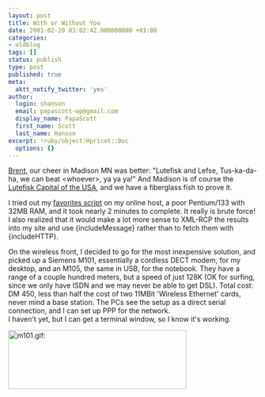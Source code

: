 ```yaml
---
layout: post
title: With or Without You
date: 2001-02-20 03:02:42.000000000 +01:00
categories:
- oldblog
tags: []
status: publish
type: post
published: true
meta:
  aktt_notify_twitter: 'yes'
author:
  login: shanson
  email: papascott-wp@gmail.com
  display_name: PapaScott
  first_name: Scott
  last_name: Hanson
excerpt: !ruby/object:Hpricot::Doc
  options: {}
---
```

<p><a href="http://inessential.com/2001/02/19.html">Brent</a>, our cheer in Madison MN was better: "Lutefisk and Lefse, Tus-ka-da-ha, we can beat &lt;whoever>, ya ya ya!" And Madison is of course the <a href="http://personal.riverusers.com/~roses/lutefisk.htm">Lutefisk Capital of the USA</a>, and we have a fiberglass fish to prove it.</p>
<p>I tried out my <a href="http://shanson.editthispage.com/stories/storyReader$501">favorites script</a> on my online host, a poor Pentium/133 with 32MB RAM, and it took nearly 2 minutes to complete. It really is brute force! I also realized that it would make a lot more sense to XML-RCP the results into my site and use &#123;includeMessage&#125; rather than to fetch them with &#123;includeHTTP&#125;.</p>
<p>On the wireless front, I decided to go for the most inexpensive solution, and picked up a Siemens M101, essentially a cordless DECT modem, for my desktop, and an M105, the same in USB, for the notebook. They have a range of a couple hundred meters, but a speed of just 128K (OK for surfing, since we only have ISDN and we may never be able to get DSL). Total cost: DM 450, less than half the cost of two 11MBit 'Wireless Ethernet' cards, never mind a base station. The PCs see the setup as a direct serial connection, and I can set up PPP for the network.<br />
I haven't yet, but I can get a terminal window, so I know it's working.</p>
<p><img src="http://www.papascott.de/wordpress/wp-content/uploads/2001/02/m101.gif" height="119" width="360" border="0" alt="m101.gif: " /></p>
